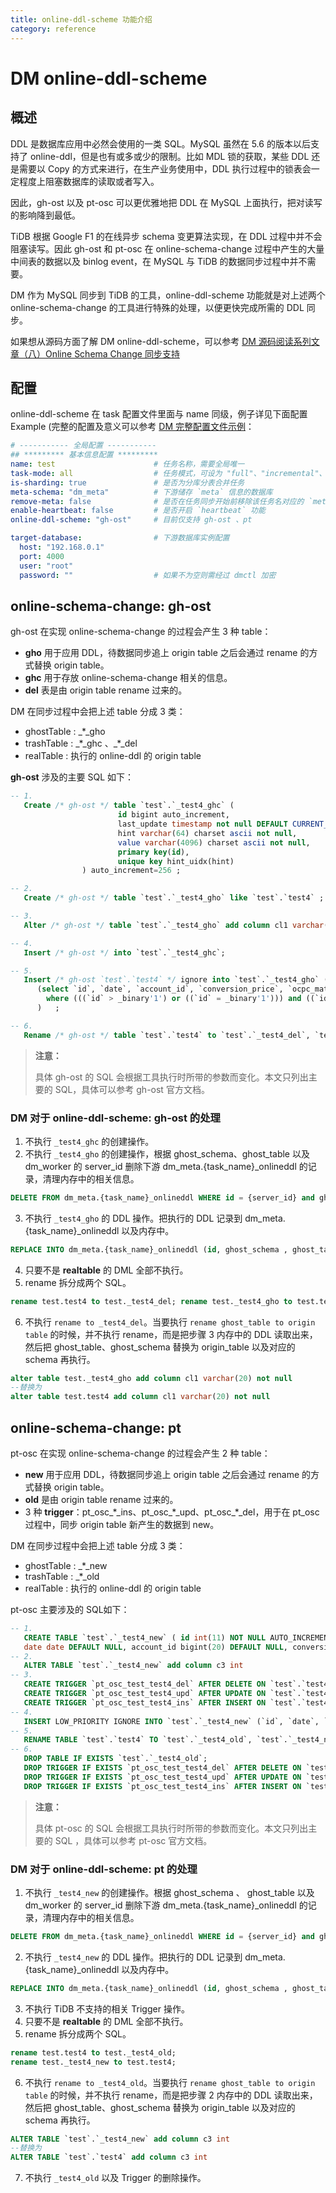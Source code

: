 ```yaml
---
title: online-ddl-scheme 功能介绍
category: reference
---
```


# DM online-ddl-scheme

## 概述

DDL 是数据库应用中必然会使用的一类 SQL。MySQL 虽然在 5.6 的版本以后支持了 online-ddl，但是也有或多或少的限制。比如 MDL 锁的获取，某些 DDL 还是需要以 Copy 的方式来进行，在生产业务使用中，DDL 执行过程中的锁表会一定程度上阻塞数据库的读取或者写入。

因此，gh-ost 以及 pt-osc 可以更优雅地把 DDL 在 MySQL 上面执行，把对读写的影响降到最低。

TiDB 根据 Google F1 的在线异步 schema 变更算法实现，在 DDL 过程中并不会阻塞读写。因此 gh-ost 和 pt-osc 在 online-schema-change 过程中产生的大量中间表的数据以及 binlog event，在 MySQL 与 TiDB 的数据同步过程中并不需要。

DM 作为 MySQL 同步到 TiDB 的工具，online-ddl-scheme 功能就是对上述两个 online-schema-change 的工具进行特殊的处理，以便更快完成所需的 DDL 同步。

如果想从源码方面了解 DM online-ddl-scheme，可以参考 [DM 源码阅读系列文章（八）Online Schema Change 同步支持](https://pingcap.com/blog-cn/dm-source-code-reading-8/#dm-源码阅读系列文章八online-schema-change-同步支持)

## 配置

online-ddl-scheme 在 task 配置文件里面与 name 同级，例子详见下面配置 Example (完整的配置及意义可以参考 [DM 完整配置文件示例](/reference/tools/data-migration/configure/task-configuration-file-full.md#完整配置文件示例)：

```yml
# ----------- 全局配置 -----------
## ********* 基本信息配置 *********
name: test                      # 任务名称，需要全局唯一
task-mode: all                  # 任务模式，可设为 "full"、"incremental"、"all"
is-sharding: true               # 是否为分库分表合并任务
meta-schema: "dm_meta"          # 下游储存 `meta` 信息的数据库
remove-meta: false              # 是否在任务同步开始前移除该任务名对应的 `meta`（`checkpoint` 和 `onlineddl` 等）。
enable-heartbeat: false         # 是否开启 `heartbeat` 功能
online-ddl-scheme: "gh-ost"     # 目前仅支持 gh-ost 、pt

target-database:                # 下游数据库实例配置
  host: "192.168.0.1"
  port: 4000
  user: "root"
  password: ""                  # 如果不为空则需经过 dmctl 加密
```

## online-schema-change: gh-ost

gh-ost 在实现 online-schema-change 的过程会产生 3 种 table：

- **gho** 用于应用 DDL，待数据同步追上 origin table 之后会通过 rename 的方式替换 origin table。
- **ghc** 用于存放 online-schema-change 相关的信息。
- **del** 表是由 origin table rename 过来的。

DM 在同步过程中会把上述 table 分成 3 类：

- ghostTable : \_\*\_gho
- trashTable : \_\*\_ghc 、\_\*\_del
- realTable : 执行的 online-ddl 的 origin table

**gh-ost** 涉及的主要 SQL 如下：

```sql
-- 1.
   Create /* gh-ost */ table `test`.`_test4_ghc` (
                        id bigint auto_increment,
                        last_update timestamp not null DEFAULT CURRENT_TIMESTAMP ON UPDATE CURRENT_TIMESTAMP,
                        hint varchar(64) charset ascii not null,
                        value varchar(4096) charset ascii not null,
                        primary key(id),
                        unique key hint_uidx(hint)
                ) auto_increment=256 ;

-- 2.
   Create /* gh-ost */ table `test`.`_test4_gho` like `test`.`test4` ;

-- 3.
   Alter /* gh-ost */ table `test`.`_test4_gho` add column cl1 varchar(20) not null ;

-- 4.
   Insert /* gh-ost */ into `test`.`_test4_ghc`;

-- 5.
   Insert /* gh-ost `test`.`test4` */ ignore into `test`.`_test4_gho` (`id`, `date`, `account_id`, `conversion_price`, `ocpc_matched_conversions`, `ad_cost`, `cl2`)
      (select `id`, `date`, `account_id`, `conversion_price`, `ocpc_matched_conversions`, `ad_cost`, `cl2` from `test`.`test4` force index (`PRIMARY`)
        where (((`id` > _binary'1') or ((`id` = _binary'1'))) and ((`id` < _binary'2') or ((`id` = _binary'2')))) lock in share mode
      )   ;

-- 6.
   Rename /* gh-ost */ table `test`.`test4` to `test`.`_test4_del`, `test`.`_test4_gho` to `test`.`test4`;
```

> **注意：**
>
> 具体 gh-ost 的 SQL 会根据工具执行时所带的参数而变化。本文只列出主要的 SQL，具体可以参考 gh-ost 官方文档。

### DM 对于 **online-ddl-scheme: gh-ost** 的处理

1. 不执行 `_test4_ghc` 的创建操作。
2. 不执行 `_test4_gho` 的创建操作，根据 ghost_schema、ghost_table 以及 dm_worker 的 server_id 删除下游 dm_meta.{task_name}\_onlineddl 的记录，清理内存中的相关信息。

```sql
DELETE FROM dm_meta.{task_name}_onlineddl WHERE id = {server_id} and ghost_schema = {ghost_schema} and ghost_table = {ghost_table}
```

3. 不执行 `_test4_gho` 的 DDL 操作。把执行的 DDL 记录到 dm_meta.{task_name}\_onlineddl 以及内存中。

```sql
REPLACE INTO dm_meta.{task_name}_onlineddl (id, ghost_schema , ghost_table , ddls) VALUES (......)
```

4. 只要不是 **realtable** 的 DML 全部不执行。
5. rename 拆分成两个 SQL。

```sql
rename test.test4 to test._test4_del; rename test._test4_gho to test.test4;
```

6. 不执行 `rename to _test4_del`。当要执行 `rename ghost_table to origin table` 的时候，并不执行 rename，而是把步骤 3 内存中的 DDL 读取出来，然后把 ghost_table、ghost_schema 替换为 origin_table 以及对应的 schema 再执行。

```sql
alter table test._test4_gho add column cl1 varchar(20) not null
--替换为
alter table test.test4 add column cl1 varchar(20) not null
```

## online-schema-change: pt

pt-osc 在实现 online-schema-change 的过程会产生 2 种 table：

- **new** 用于应用 DDL，待数据同步追上 origin table 之后会通过 rename 的方式替换 origin table。
- **old** 是由 origin table rename 过来的。
- 3 种 **trigger**：pt_osc\_\*\_ins、pt_osc\_\*\_upd、pt_osc\_\*\_del，用于在 pt_osc 过程中，同步 origin table 新产生的数据到 new。

DM 在同步过程中会把上述 table 分成 3 类：

- ghostTable : \_\*\_new
- trashTable : \_\*\_old
- realTable : 执行的 online-ddl 的 origin table

pt-osc 主要涉及的 SQL如下：

``` sql
-- 1.
   CREATE TABLE `test`.`_test4_new` ( id int(11) NOT NULL AUTO_INCREMENT,
   date date DEFAULT NULL, account_id bigint(20) DEFAULT NULL, conversion_price decimal(20,3) DEFAULT NULL,  ocpc_matched_conversions bigint(20) DEFAULT NULL, ad_cost decimal(20,3) DEFAULT NULL,cl2 varchar(20) COLLATE utf8mb4_bin NOT NULL,cl1 varchar(20) COLLATE utf8mb4_bin NOT NULL,PRIMARY KEY (id) ) ENGINE=InnoDB AUTO_INCREMENT=3 DEFAULT CHARSET=utf8mb4 COLLATE=utf8mb4_bin ;
-- 2.
   ALTER TABLE `test`.`_test4_new` add column c3 int
-- 3.
   CREATE TRIGGER `pt_osc_test_test4_del` AFTER DELETE ON `test`.`test4` ...... ;
   CREATE TRIGGER `pt_osc_test_test4_upd` AFTER UPDATE ON `test`.`test4` ...... ;
   CREATE TRIGGER `pt_osc_test_test4_ins` AFTER INSERT ON `test`.`test4` ...... ;
-- 4.
   INSERT LOW_PRIORITY IGNORE INTO `test`.`_test4_new` (`id`, `date`, `account_id`, `conversion_price`, `ocpc_matched_conversions`, `ad_cost`, `cl2`, `cl1`) SELECT `id`, `date`, `account_id`, `conversion_price`, `ocpc_matched_conversions`, `ad_cost`, `cl2`, `cl1` FROM `test`.`test4` LOCK IN SHARE MODE /*pt-online-schema-change 3227 copy table*/
-- 5.
   RENAME TABLE `test`.`test4` TO `test`.`_test4_old`, `test`.`_test4_new` TO `test`.`test4`
-- 6.
   DROP TABLE IF EXISTS `test`.`_test4_old`;
   DROP TRIGGER IF EXISTS `pt_osc_test_test4_del` AFTER DELETE ON `test`.`test4` ...... ;
   DROP TRIGGER IF EXISTS `pt_osc_test_test4_upd` AFTER UPDATE ON `test`.`test4` ...... ;
   DROP TRIGGER IF EXISTS `pt_osc_test_test4_ins` AFTER INSERT ON `test`.`test4` ...... ;
```

> **注意：**
>
> 具体 pt-osc 的 SQL 会根据工具执行时所带的参数而变化。本文只列出主要的 SQL ，具体可以参考 pt-osc 官方文档。

### DM 对于 **online-ddl-scheme: pt** 的处理

1. 不执行 `_test4_new` 的创建操作。根据 ghost_schema 、 ghost_table 以及 dm_worker 的 server_id 删除下游 dm_meta.{task_name}\_onlineddl 的记录，清理内存中的相关信息。

```sql
DELETE FROM dm_meta.{task_name}_onlineddl WHERE id = {server_id} and ghost_schema = {ghost_schema} and ghost_table = {ghost_table}
```

2. 不执行 `_test4_new` 的 DDL 操作。把执行的 DDL 记录到 dm_meta.{task_name}\_onlineddl 以及内存中。

```sql
REPLACE INTO dm_meta.{task_name}_onlineddl (id, ghost_schema , ghost_table , ddls) VALUES (......)
```

3. 不执行 TiDB 不支持的相关 Trigger 操作。
4. 只要不是 **realtable** 的 DML 全部不执行。
5. rename 拆分成两个 SQL。

```sql
rename test.test4 to test._test4_old; 
rename test._test4_new to test.test4;
```

6. 不执行 `rename to _test4_old`。当要执行 `rename ghost_table to origin table` 的时候，并不执行 rename，而是把步骤 2 内存中的 DDL 读取出来，然后把 ghost_table、ghost_schema 替换为 origin_table 以及对应的 schema 再执行。

```sql
ALTER TABLE `test`.`_test4_new` add column c3 int
--替换为
ALTER TABLE `test`.`test4` add column c3 int
```

7. 不执行 `_test4_old` 以及 Trigger 的删除操作。

